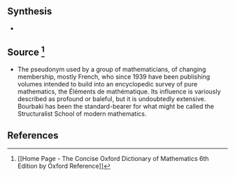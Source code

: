## Synthesis
- 
## Source [^1]
- The pseudonym used by a group of mathematicians, of changing membership, mostly French, who since 1939 have been publishing volumes intended to build into an encyclopedic survey of pure mathematics, the Éléments de mathématique. Its influence is variously described as profound or baleful, but it is undoubtedly extensive. Bourbaki has been the standard-bearer for what might be called the Structuralist School of modern mathematics.
## References

[^1]: [[Home Page - The Concise Oxford Dictionary of Mathematics 6th Edition by Oxford Reference]]